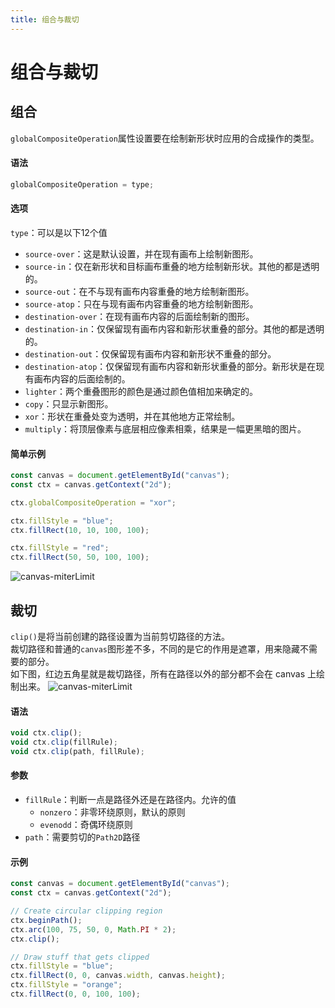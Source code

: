 ```yaml
---
title: 组合与裁切
---
```


# 组合与裁切

## 组合
`globalCompositeOperation`属性设置要在绘制新形状时应用的合成操作的类型。

#### 语法
```javascript
globalCompositeOperation = type;
```

#### 选项
`type`：可以是以下12个值
- `source-over`：这是默认设置，并在现有画布上绘制新图形。
- `source-in`：仅在新形状和目标画布重叠的地方绘制新形状。其他的都是透明的。
- `source-out`：在不与现有画布内容重叠的地方绘制新图形。
- `source-atop`：只在与现有画布内容重叠的地方绘制新图形。
- `destination-over`：在现有画布内容的后面绘制新的图形。
- `destination-in`：仅保留现有画布内容和新形状重叠的部分。其他的都是透明的。
- `destination-out`：仅保留现有画布内容和新形状不重叠的部分。
- `destination-atop`：仅保留现有画布内容和新形状重叠的部分。新形状是在现有画布内容的后面绘制的。
- `lighter`：两个重叠图形的颜色是通过颜色值相加来确定的。
- `copy`：只显示新图形。
- `xor`：形状在重叠处变为透明，并在其他地方正常绘制。
- `multiply`：将顶层像素与底层相应像素相乘，结果是一幅更黑暗的图片。

#### 简单示例
```javascript
const canvas = document.getElementById("canvas");
const ctx = canvas.getContext("2d");

ctx.globalCompositeOperation = "xor";

ctx.fillStyle = "blue";
ctx.fillRect(10, 10, 100, 100);

ctx.fillStyle = "red";
ctx.fillRect(50, 50, 100, 100);
```
![canvas-miterLimit](/images/html/canvas_compositing.png)

## 裁切
`clip()`是将当前创建的路径设置为当前剪切路径的方法。  
裁切路径和普通的`canvas`图形差不多，不同的是它的作用是遮罩，用来隐藏不需要的部分。  
如下图，红边五角星就是裁切路径，所有在路径以外的部分都不会在 canvas 上绘制出来。
![canvas-miterLimit](/images/html/canvas_clipping_path.png)

#### 语法
```javascript
void ctx.clip();
void ctx.clip(fillRule);
void ctx.clip(path, fillRule);
```

#### 参数
- `fillRule`：判断一点是路径外还是在路径内。允许的值
    - `nonzero`：非零环绕原则，默认的原则
    - `evenodd`：奇偶环绕原则
- `path`：需要剪切的`Path2D`路径

#### 示例
```javascript
const canvas = document.getElementById("canvas");
const ctx = canvas.getContext("2d");

// Create circular clipping region
ctx.beginPath();
ctx.arc(100, 75, 50, 0, Math.PI * 2);
ctx.clip();

// Draw stuff that gets clipped
ctx.fillStyle = "blue";
ctx.fillRect(0, 0, canvas.width, canvas.height);
ctx.fillStyle = "orange";
ctx.fillRect(0, 0, 100, 100);
```